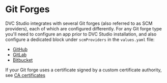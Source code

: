 # Git Forges

DVC Studio integrates with several Git forges (also referred to as SCM
providers), each of which are configured differently. For any Git forge type
you'll need to configure an app prior to DVC Studio installation, and also
configure a dedicated block under `scmProviders` in the `values.yaml` file:

- [GitHub](/doc/studio/self-hosting/configuration/git-forges/github)
- [GitLab](/doc/studio/self-hosting/configuration/git-forges/gitlab)
- [Bitbucket](/doc/studio/self-hosting/configuration/git-forges/bitbucket)

<admon type="tip">

If your Git forge uses a certificate signed by a custom certificate authority,
see [CA certificates](/doc/studio/self-hosting/configuration/ca)

</admon>
